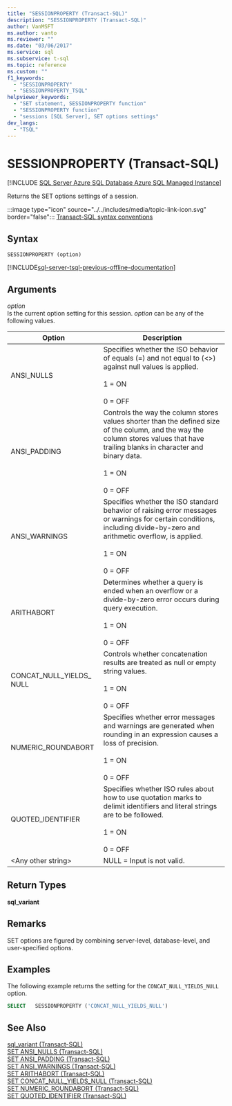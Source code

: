 ```yaml
---
title: "SESSIONPROPERTY (Transact-SQL)"
description: "SESSIONPROPERTY (Transact-SQL)"
author: VanMSFT
ms.author: vanto
ms.reviewer: ""
ms.date: "03/06/2017"
ms.service: sql
ms.subservice: t-sql
ms.topic: reference
ms.custom: ""
f1_keywords:
  - "SESSIONPROPERTY"
  - "SESSIONPROPERTY_TSQL"
helpviewer_keywords:
  - "SET statement, SESSIONPROPERTY function"
  - "SESSIONPROPERTY function"
  - "sessions [SQL Server], SET options settings"
dev_langs:
  - "TSQL"
---
```

# SESSIONPROPERTY (Transact-SQL)
[!INCLUDE [SQL Server Azure SQL Database Azure SQL Managed Instance](../../includes/applies-to-version/sql-asdb-asdbmi.md)]

  Returns the SET options settings of a session.  
  
 :::image type="icon" source="../../includes/media/topic-link-icon.svg" border="false"::: [Transact-SQL syntax conventions](../../t-sql/language-elements/transact-sql-syntax-conventions-transact-sql.md)  
  
## Syntax  
  
```syntaxsql
SESSIONPROPERTY (option)  
```  
  
[!INCLUDE[sql-server-tsql-previous-offline-documentation](../../includes/sql-server-tsql-previous-offline-documentation.md)]

## Arguments
 *option*  
 Is the current option setting for this session. *option* can be any of the following values.  
  
|Option|Description|  
|------------|-----------------|  
|ANSI_NULLS|Specifies whether the ISO behavior of equals (=) and not equal to (<>) against null values is applied.<br /><br /> 1 = ON<br /><br /> 0 = OFF|  
|ANSI_PADDING|Controls the way the column stores values shorter than the defined size of the column, and the way the column stores values that have trailing blanks in character and binary data.<br /><br /> 1 = ON<br /><br /> 0 = OFF|  
|ANSI_WARNINGS|Specifies whether the ISO standard behavior of raising error messages or warnings for certain conditions, including divide-by-zero and arithmetic overflow, is applied.<br /><br /> 1 = ON<br /><br /> 0 = OFF|  
|ARITHABORT|Determines whether a query is ended when an overflow or a divide-by-zero error occurs during query execution.<br /><br /> 1 = ON<br /><br /> 0 = OFF|  
|CONCAT_NULL_YIELDS_ NULL|Controls whether concatenation results are treated as null or empty string values.<br /><br /> 1 = ON<br /><br /> 0 = OFF|  
|NUMERIC_ROUNDABORT|Specifies whether error messages and warnings are generated when rounding in an expression causes a loss of precision.<br /><br /> 1 = ON<br /><br /> 0 = OFF|  
|QUOTED_IDENTIFIER|Specifies whether ISO rules about how to use quotation marks to delimit identifiers and literal strings are to be followed.<br /><br /> 1 = ON<br /><br /> 0 = OFF|  
|\<Any other string>|NULL = Input is not valid.|  
  
## Return Types  
 **sql_variant**  
  
## Remarks  
 SET options are figured by combining server-level, database-level, and user-specified options.  
  
## Examples  
 The following example returns the setting for the `CONCAT_NULL_YIELDS_NULL` option.  
  
```sql  
SELECT   SESSIONPROPERTY ('CONCAT_NULL_YIELDS_NULL')  
```  
  
## See Also  
 [sql_variant &#40;Transact-SQL&#41;](../../t-sql/data-types/sql-variant-transact-sql.md)   
 [SET ANSI_NULLS &#40;Transact-SQL&#41;](../../t-sql/statements/set-ansi-nulls-transact-sql.md)   
 [SET ANSI_PADDING &#40;Transact-SQL&#41;](../../t-sql/statements/set-ansi-padding-transact-sql.md)   
 [SET ANSI_WARNINGS &#40;Transact-SQL&#41;](../../t-sql/statements/set-ansi-warnings-transact-sql.md)   
 [SET ARITHABORT &#40;Transact-SQL&#41;](../../t-sql/statements/set-arithabort-transact-sql.md)   
 [SET CONCAT_NULL_YIELDS_NULL &#40;Transact-SQL&#41;](../../t-sql/statements/set-concat-null-yields-null-transact-sql.md)   
 [SET NUMERIC_ROUNDABORT &#40;Transact-SQL&#41;](../../t-sql/statements/set-numeric-roundabort-transact-sql.md)   
 [SET QUOTED_IDENTIFIER &#40;Transact-SQL&#41;](../../t-sql/statements/set-quoted-identifier-transact-sql.md)  
  
  
